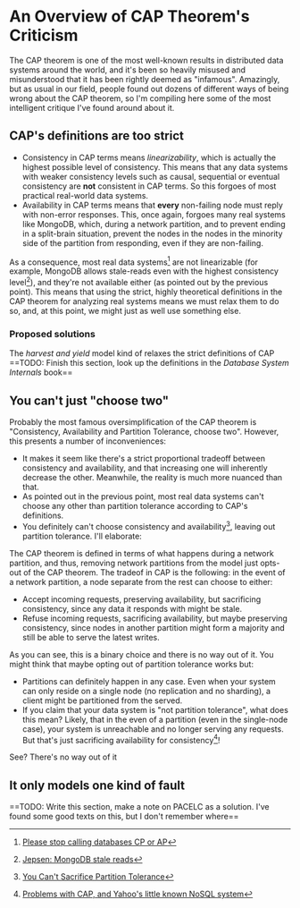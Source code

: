 # An Overview of CAP Theorem's Criticism
The CAP theorem is one of the most well-known results in distributed data systems around the world, and it's been so heavily misused and misunderstood that it has been rightly deemed as "infamous". Amazingly, but as usual in our field, people found out dozens of different ways of being wrong about the CAP theorem, so I'm compiling here some of the most intelligent critique I've found around about it.

## CAP's definitions are too strict
* Consistency in CAP terms means *linearizability*, which is actually the highest possible level of consistency. This means that any data systems with weaker consistency levels such as causal, sequential or eventual consistency are **not** consistent in CAP terms. So this forgoes of most practical real-world data systems.
* Availability in CAP terms means that **every** non-failing node must reply with non-error responses. This, once again, forgoes many real systems like MongoDB, which, during a network partition, and to prevent ending in a split-brain situation, prevent the nodes in the nodes in the minority side of the partition from responding, even if they are non-failing.

As a consequence, most real data systems[^1] are not linearizable (for example, MongoDB allows stale-reads even with the highest consistency level[^2]), and they're not available either (as pointed out by the previous point). This means that using the strict, highly theoretical definitions in the CAP theorem for analyzing real systems means we must relax them to do so, and, at this point, we might just as well use something else.

### Proposed solutions
The *harvest and yield* model kind of relaxes the strict definitions of CAP ==TODO: Finish this section, look up the definitions in the *Database System Internals* book==

## You can't just "choose two"
Probably the most famous oversimplification of the CAP theorem is "Consistency, Availability and Partition Tolerance, choose two". However, this presents a number of inconveniences:

* It makes it seem like there's a strict proportional tradeoff between consistency and availability, and that increasing one will inherently decrease the other. Meanwhile, the reality is much more nuanced than that.
* As pointed out in the previous point, most real data systems can't choose any other than partition tolerance according to CAP's definitions.
* You definitely can't choose consistency and availability[^4], leaving out partition tolerance. I'll elaborate:

The CAP theorem is defined in terms of what happens during a network partition, and thus, removing network partitions from the model just opts-out of the CAP theorem. The tradeof in CAP is the following: in the event of a network partition, a node separate from the rest can choose to either:
* Accept incoming requests, preserving availability, but sacrificing consistency, since any data it responds with might be stale.
* Refuse incoming requests, sacrificing availability, but maybe preserving consistency, since nodes in another partition might form a majority and still be able to serve the latest writes.

As you can see, this is a binary choice and there is no way out of it. You might think that maybe opting out of partition tolerance works but:
* Partitions can definitely happen in any case. Even when your system can only reside on a single node (no replication and no sharding), a client might be partitioned from the served.
* If you claim that your data system is "not partition tolerance", what does this mean? Likely, that in the even of a partition (even in the single-node case), your system is unreachable and no longer serving any requests. But that's just sacrificing availability for consistency[^5]!

See? There's no way out of it

## It only models one kind of fault
==TODO: Write this section, make a note on PACELC as a solution. I've found some good texts on this, but I don't remember where==

[^1]: [Please stop calling databases CP or AP](https://martin.kleppmann.com/2015/05/11/please-stop-calling-databases-cp-or-ap.html)
[^2]: [Jepsen: MongoDB stale reads](https://aphyr.com/posts/322-call-me-maybe-mongodb-stale-reads)
[^3]: [Harvest, Yield, and Scalable Tolerant Systems](https://citeseerx.ist.psu.edu/viewdoc/download?doi=10.1.1.33.411&rep=rep1&type=pdf)
[^4]: [You Can't Sacrifice Partition Tolerance](https://codahale.com/you-cant-sacrifice-partition-tolerance/)
[^5]: [Problems with CAP, and Yahoo's little known NoSQL system](https://dbmsmusings.blogspot.com/2010/04/problems-with-cap-and-yahoos-little.html)

